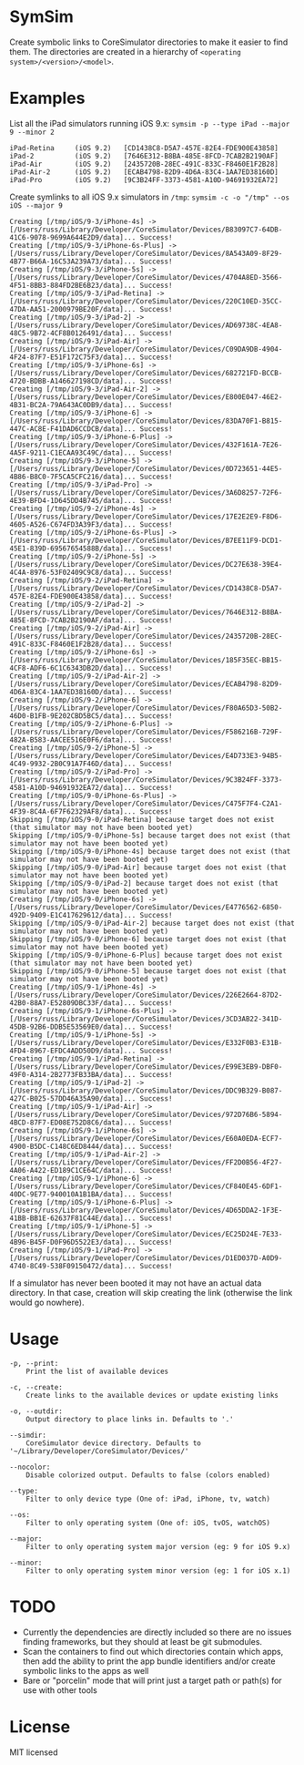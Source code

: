 # SymSim

Create symbolic links to CoreSimulator directories to make it easier to find them. The directories are created in a hierarchy of `<operating system>/<version>/<model>`.

# Examples

List all the iPad simulators running iOS 9.x: `symsim -p --type iPad --major 9 --minor 2`

    iPad-Retina		(iOS 9.2)	[CD1438C8-D5A7-457E-82E4-FDE900E43858]
    iPad-2			(iOS 9.2)	[7646E312-B8BA-485E-8FCD-7CAB2B2190AF]
    iPad-Air		(iOS 9.2)	[2435720B-28EC-491C-833C-F8460E1F2B28]
    iPad-Air-2		(iOS 9.2)	[ECAB4798-82D9-4D6A-83C4-1AA7ED38160D]
    iPad-Pro		(iOS 9.2)	[9C3B24FF-3373-4581-A10D-94691932EA72]


Create symlinks to all iOS 9.x simulators in `/tmp`: `symsim -c -o "/tmp" --os iOS --major 9`

    Creating [/tmp/iOS/9-3/iPhone-4s] -> [/Users/russ/Library/Developer/CoreSimulator/Devices/B83097C7-64DB-41C6-9078-9699A644E2D9/data]... Success!
    Creating [/tmp/iOS/9-3/iPhone-6s-Plus] -> [/Users/russ/Library/Developer/CoreSimulator/Devices/8A543A09-8F29-4B77-B66A-16C53A239A73/data]... Success!
    Creating [/tmp/iOS/9-3/iPhone-5s] -> [/Users/russ/Library/Developer/CoreSimulator/Devices/4704A8ED-3566-4F51-8BB3-884FD2BE6B23/data]... Success!
    Creating [/tmp/iOS/9-3/iPad-Retina] -> [/Users/russ/Library/Developer/CoreSimulator/Devices/220C10ED-35CC-47DA-AA51-2000979BE20F/data]... Success!
    Creating [/tmp/iOS/9-3/iPad-2] -> [/Users/russ/Library/Developer/CoreSimulator/Devices/AD69738C-4EA8-48C5-9B72-4CF8B0126491/data]... Success!
    Creating [/tmp/iOS/9-3/iPad-Air] -> [/Users/russ/Library/Developer/CoreSimulator/Devices/C09DA9DB-4904-4F24-87F7-E51F172C75F3/data]... Success!
    Creating [/tmp/iOS/9-3/iPhone-6s] -> [/Users/russ/Library/Developer/CoreSimulator/Devices/682721FD-BCCB-4720-BDBB-A146627198CD/data]... Success!
    Creating [/tmp/iOS/9-3/iPad-Air-2] -> [/Users/russ/Library/Developer/CoreSimulator/Devices/E800E047-46E2-4B31-BC2A-79A643AC0DB9/data]... Success!
    Creating [/tmp/iOS/9-3/iPhone-6] -> [/Users/russ/Library/Developer/CoreSimulator/Devices/83DA70F1-B815-447C-AC8E-F41DAD6CCDCB/data]... Success!
    Creating [/tmp/iOS/9-3/iPhone-6-Plus] -> [/Users/russ/Library/Developer/CoreSimulator/Devices/432F161A-7E26-4A5F-9211-C1ECAA93C49C/data]... Success!
    Creating [/tmp/iOS/9-3/iPhone-5] -> [/Users/russ/Library/Developer/CoreSimulator/Devices/0D723651-44E5-4B86-B8C0-7F5CA5CFC216/data]... Success!
    Creating [/tmp/iOS/9-3/iPad-Pro] -> [/Users/russ/Library/Developer/CoreSimulator/Devices/3A6D8257-72F6-4E39-BFD4-1D645DD4B745/data]... Success!
    Creating [/tmp/iOS/9-2/iPhone-4s] -> [/Users/russ/Library/Developer/CoreSimulator/Devices/17E2E2E9-F8D6-4605-A526-C674FD3A39F3/data]... Success!
    Creating [/tmp/iOS/9-2/iPhone-6s-Plus] -> [/Users/russ/Library/Developer/CoreSimulator/Devices/B7EE11F9-DCD1-45E1-839D-69567654588B/data]... Success!
    Creating [/tmp/iOS/9-2/iPhone-5s] -> [/Users/russ/Library/Developer/CoreSimulator/Devices/DC27E638-39E4-4C4A-8976-53F02409C9C8/data]... Success!
    Creating [/tmp/iOS/9-2/iPad-Retina] -> [/Users/russ/Library/Developer/CoreSimulator/Devices/CD1438C8-D5A7-457E-82E4-FDE900E43858/data]... Success!
    Creating [/tmp/iOS/9-2/iPad-2] -> [/Users/russ/Library/Developer/CoreSimulator/Devices/7646E312-B8BA-485E-8FCD-7CAB2B2190AF/data]... Success!
    Creating [/tmp/iOS/9-2/iPad-Air] -> [/Users/russ/Library/Developer/CoreSimulator/Devices/2435720B-28EC-491C-833C-F8460E1F2B28/data]... Success!
    Creating [/tmp/iOS/9-2/iPhone-6s] -> [/Users/russ/Library/Developer/CoreSimulator/Devices/185F35EC-BB15-4CF8-ADF6-6C1C6343DB2D/data]... Success!
    Creating [/tmp/iOS/9-2/iPad-Air-2] -> [/Users/russ/Library/Developer/CoreSimulator/Devices/ECAB4798-82D9-4D6A-83C4-1AA7ED38160D/data]... Success!
    Creating [/tmp/iOS/9-2/iPhone-6] -> [/Users/russ/Library/Developer/CoreSimulator/Devices/F80A65D3-50B2-46D0-B1FB-9E202CBD5BC5/data]... Success!
    Creating [/tmp/iOS/9-2/iPhone-6-Plus] -> [/Users/russ/Library/Developer/CoreSimulator/Devices/F586216B-729F-482A-B583-AACEE516E0F6/data]... Success!
    Creating [/tmp/iOS/9-2/iPhone-5] -> [/Users/russ/Library/Developer/CoreSimulator/Devices/E4D733E3-94B5-4C49-9932-2B0C91A7F46D/data]... Success!
    Creating [/tmp/iOS/9-2/iPad-Pro] -> [/Users/russ/Library/Developer/CoreSimulator/Devices/9C3B24FF-3373-4581-A10D-94691932EA72/data]... Success!
    Creating [/tmp/iOS/9-0/iPhone-6s-Plus] -> [/Users/russ/Library/Developer/CoreSimulator/Devices/C475F7F4-C2A1-4F39-8C4A-6F7F62329AF8/data]... Success!
    Skipping [/tmp/iOS/9-0/iPad-Retina] because target does not exist (that simulator may not have been booted yet)
    Skipping [/tmp/iOS/9-0/iPhone-5s] because target does not exist (that simulator may not have been booted yet)
    Skipping [/tmp/iOS/9-0/iPhone-4s] because target does not exist (that simulator may not have been booted yet)
    Skipping [/tmp/iOS/9-0/iPad-Air] because target does not exist (that simulator may not have been booted yet)
    Skipping [/tmp/iOS/9-0/iPad-2] because target does not exist (that simulator may not have been booted yet)
    Creating [/tmp/iOS/9-0/iPhone-6s] -> [/Users/russ/Library/Developer/CoreSimulator/Devices/E4776562-6850-492D-9409-E1C417629612/data]... Success!
    Skipping [/tmp/iOS/9-0/iPad-Air-2] because target does not exist (that simulator may not have been booted yet)
    Skipping [/tmp/iOS/9-0/iPhone-6] because target does not exist (that simulator may not have been booted yet)
    Skipping [/tmp/iOS/9-0/iPhone-6-Plus] because target does not exist (that simulator may not have been booted yet)
    Skipping [/tmp/iOS/9-0/iPhone-5] because target does not exist (that simulator may not have been booted yet)
    Creating [/tmp/iOS/9-1/iPhone-4s] -> [/Users/russ/Library/Developer/CoreSimulator/Devices/226E2664-87D2-42B0-88A7-E52809DBC33F/data]... Success!
    Creating [/tmp/iOS/9-1/iPhone-6s-Plus] -> [/Users/russ/Library/Developer/CoreSimulator/Devices/3CD3AB22-341D-45DB-92B6-DDB5E53569E0/data]... Success!
    Creating [/tmp/iOS/9-1/iPhone-5s] -> [/Users/russ/Library/Developer/CoreSimulator/Devices/E332F0B3-E31B-4FD4-8967-EFDC4ADD50D9/data]... Success!
    Creating [/tmp/iOS/9-1/iPad-Retina] -> [/Users/russ/Library/Developer/CoreSimulator/Devices/E99E3EB9-DBF0-49F0-A314-2B2773FB33BA/data]... Success!
    Creating [/tmp/iOS/9-1/iPad-2] -> [/Users/russ/Library/Developer/CoreSimulator/Devices/DDC9B329-B087-427C-B025-57DD46A35A90/data]... Success!
    Creating [/tmp/iOS/9-1/iPad-Air] -> [/Users/russ/Library/Developer/CoreSimulator/Devices/972D76B6-5894-4BCD-87F7-ED08E752D8C6/data]... Success!
    Creating [/tmp/iOS/9-1/iPhone-6s] -> [/Users/russ/Library/Developer/CoreSimulator/Devices/E60A0EDA-ECF7-4900-B5DC-C148C6ED8444/data]... Success!
    Creating [/tmp/iOS/9-1/iPad-Air-2] -> [/Users/russ/Library/Developer/CoreSimulator/Devices/FF2D0B56-4F27-4A06-A422-ED189C1CE64C/data]... Success!
    Creating [/tmp/iOS/9-1/iPhone-6] -> [/Users/russ/Library/Developer/CoreSimulator/Devices/CF840E45-6DF1-40DC-9E77-940010A1B1BA/data]... Success!
    Creating [/tmp/iOS/9-1/iPhone-6-Plus] -> [/Users/russ/Library/Developer/CoreSimulator/Devices/4D65DDA2-1F3E-41BB-BB1E-62637F81C44E/data]... Success!
    Creating [/tmp/iOS/9-1/iPhone-5] -> [/Users/russ/Library/Developer/CoreSimulator/Devices/EC25D24E-7E33-4B96-B45F-D0F96D5522E3/data]... Success!
    Creating [/tmp/iOS/9-1/iPad-Pro] -> [/Users/russ/Library/Developer/CoreSimulator/Devices/D1ED037D-A0D9-4740-8C49-538F09150472/data]... Success!

If a simulator has never been booted it may not have an actual data directory. In that case, creation will skip creating the link (otherwise the link would go nowhere).

# Usage

    -p, --print:
        Print the list of available devices
        
    -c, --create:
        Create links to the available devices or update existing links
        
    -o, --outdir:
        Output directory to place links in. Defaults to '.'
        
    --simdir:
        CoreSimulator device directory. Defaults to '~/Library/Developer/CoreSimulator/Devices/'
        
    --nocolor:
        Disable colorized output. Defaults to false (colors enabled)
        
    --type:
        Filter to only device type (One of: iPad, iPhone, tv, watch)
        
    --os:
        Filter to only operating system (One of: iOS, tvOS, watchOS)
        
    --major:
        Filter to only operating system major version (eg: 9 for iOS 9.x)
        
    --minor:
        Filter to only operating system minor version (eg: 1 for iOS x.1)




# TODO

* Currently the dependencies are directly included so there are no issues finding frameworks, but they should at least be git submodules.
* Scan the containers to find out which directories contain which apps, then add the ability to print the app bundle identifiers and/or create symbolic links to the apps as well
* Bare or "porcelin" mode that will print just a target path or path(s) for use with other tools


# License

MIT licensed